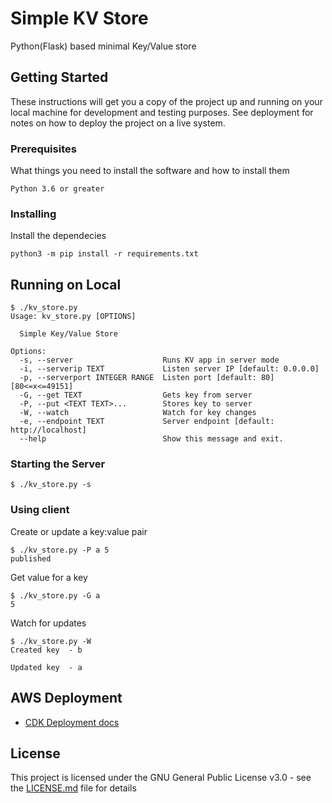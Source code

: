 # Simple KV Store

Python(Flask) based minimal Key/Value store

## Getting Started

These instructions will get you a copy of the project up and running on your local machine for development and testing purposes. See deployment for notes on how to deploy the project on a live system.

### Prerequisites

What things you need to install the software and how to install them

```
Python 3.6 or greater
```

### Installing

Install the dependecies

```
python3 -m pip install -r requirements.txt
```

## Running on Local

```
$ ./kv_store.py
Usage: kv_store.py [OPTIONS]

  Simple Key/Value Store

Options:
  -s, --server                    Runs KV app in server mode
  -i, --serverip TEXT             Listen server IP [default: 0.0.0.0]
  -p, --serverport INTEGER RANGE  Listen port [default: 80]  [80<=x<=49151]
  -G, --get TEXT                  Gets key from server
  -P, --put <TEXT TEXT>...        Stores key to server
  -W, --watch                     Watch for key changes
  -e, --endpoint TEXT             Server endpoint [default: http://localhost]
  --help                          Show this message and exit.
```

### Starting the Server


```
$ ./kv_store.py -s
```

### Using client
Create or update a key:value pair 
```
$ ./kv_store.py -P a 5
published
```
Get value for a key 
```
$ ./kv_store.py -G a
5
```

Watch for updates 
```
$ ./kv_store.py -W
Created key  - b

Updated key  - a
```

## AWS Deployment

* [CDK Deployment docs](https://github.com/princepathria/kvstore/cdk-kv) 

## License

This project is licensed under the GNU General Public License v3.0 - see the [LICENSE.md](LICENSE.md) file for details

